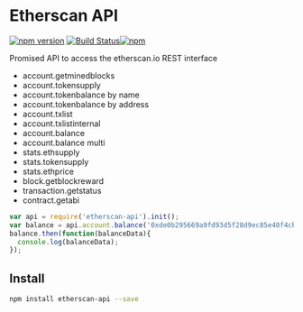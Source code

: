 # Etherscan API

[![npm version](https://badge.fury.io/js/rpc-check.svg)](https://badge.fury.io/js/etherscan-api) [![Build Status](https://travis-ci.org/sebs/etherscan-api.svg?branch=master)](https://travis-ci.org/sebs/etherscan-api)[![npm](https://img.shields.io/npm/dt/etherscan-api.svg?maxAge=2592000)]()

Promised API to access the etherscan.io REST interface

* account.getminedblocks
* account.tokensupply
* account.tokenbalance by name
* account.tokenbalance by address
* account.txlist
* account.txlistinternal
* account.balance
* account.balance multi
* stats.ethsupply
* stats.tokensupply
* stats.ethprice
* block.getblockreward
* transaction.getstatus
* contract.getabi


```javascript
var api = require('etherscan-api').init();
var balance = api.account.balance('0xde0b295669a9fd93d5f28d9ec85e40f4cb697bae');
balance.then(function(balanceData){
  console.log(balanceData);
});
```

 ## Install

 ```bash
 npm install etherscan-api --save
 ```
